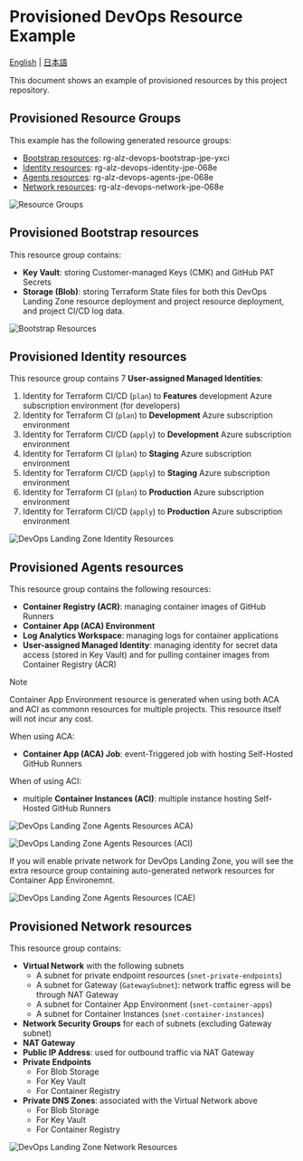 # Provisioned DevOps Resource Example

[English](./Example-of-DevOps-Landing-Zone.md) | [日本語](./Example-of-DevOps-Landing-Zone.ja.md)

This document shows an example of provisioned resources by this project repository.

## Provisioned Resource Groups

This example has the following generated resource groups:

- [Bootstrap resources](#provisioned-bootstrap-resources): rg-alz-devops-bootstrap-jpe-yxci
- [Identity resources](#provisioned-identity-resources): rg-alz-devops-identity-jpe-068e
- [Agents resources](#provisioned-agents-resources): rg-alz-devops-agents-jpe-068e
- [Network resources](#provisioned-network-resources): rg-alz-devops-network-jpe-068e

![Resource Groups](/docs/images/provisioned-resources-example-1-rg.png)

## Provisioned Bootstrap resources

This resource group contains:

- **Key Vault**: storing Customer-managed Keys (CMK) and GitHub PAT Secrets
- **Storage (Blob)**: storing Terraform State files for both this DevOps Landing Zone resource deployment and project resource deployment, and project CI/CD log data.

![Bootstrap Resources](/docs/images/provisioned-resources-example-2-bootstrap.png)

## Provisioned Identity resources

This resource group contains 7 **User-assigned Managed Identities**:

1. Identity for Terraform CI/CD (`plan`) to **Features** development Azure subscription environment (for developers)
1. Identity for Terraform CI (`plan`) to **Development** Azure subscription environment
1. Identity for Terraform CI/CD (`apply`) to **Development** Azure subscription environment
1. Identity for Terraform CI (`plan`) to **Staging** Azure subscription environment
1. Identity for Terraform CI/CD (`apply`) to **Staging** Azure subscription environment
1. Identity for Terraform CI (`plan`) to **Production** Azure subscription environment
1. Identity for Terraform CI/CD (`apply`) to **Production** Azure subscription environment

![DevOps Landing Zone Identity Resources](/docs/images/provisioned-resources-example-3-devops-identity.png)

## Provisioned Agents resources

This resource group contains the following resources:

- **Container Registry (ACR)**: managing container images of GitHub Runners
- **Container App (ACA) Environment**
- **Log Analytics Workspace**: managing logs for container applications
- **User-assigned Managed Identity**: managing identity for secret data access (stored in Key Vault) and for pulling container images from Container Registry (ACR)

> [!NOTE]
> Container App Environment resource is generated when using both ACA and ACI as commonn resources for multiple projects. This resource itself will not incur any cost.

When using ACA:

- **Container App (ACA) Job**: event-Triggered job with hosting Self-Hosted GitHub Runners

When of using ACI:

- multiple **Container Instances (ACI)**: multiple instance hosting Self-Hosted GitHub Runners

![DevOps Landing Zone Agents Resources ACA)](/docs/images/provisioned-resources-example-4-devops-agents1.png)

![DevOps Landing Zone Agents Resources (ACI)](/docs/images/provisioned-resources-example-6-devops-agents3.png)

If you will enable private network for DevOps Landing Zone, you will see the extra resource group containing auto-generated network resources for Container App Environemnt.

![DevOps Landing Zone Agents Resources (CAE)](/docs/images/provisioned-resources-example-5-devops-agents2.png)

## Provisioned Network resources

This resource group contains:

- **Virtual Network** with the following subnets
  - A subnet for private endpoint resources (`snet-private-endpoints`)
  - A subnet for Gateway (`GatewaySubnet`): network traffic egress will be through NAT Gateway
  - A subnet for Container App Environment (`snet-container-apps`)
  - A subnet for Container Instances (`snet-container-instances`)
- **Network Security Groups** for each of subnets (excluding Gateway subnet)
- **NAT Gateway**
- **Public IP Address**: used for outbound traffic via NAT Gateway
- **Private Endpoints**
  - For Blob Storage
  - For Key Vault
  - For Container Registry
- **Private DNS Zones**: associated with the Virtual Network above
  - For Blob Storage
  - For Key Vault
  - For Container Registry

![DevOps Landing Zone Network Resources](/docs/images/provisioned-resources-example-7-devops-network.png)
